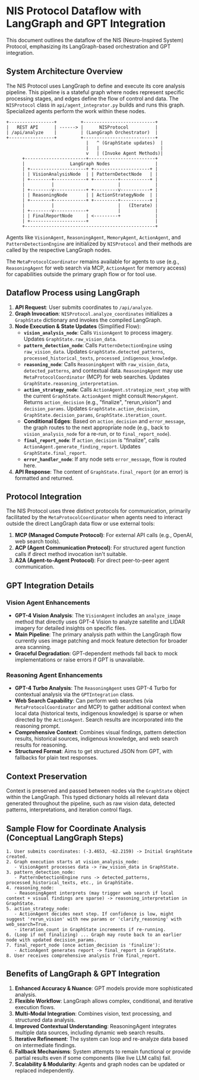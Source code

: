 # NIS Protocol Dataflow with LangGraph and GPT Integration

This document outlines the dataflow of the NIS (Neuro-Inspired System) Protocol, emphasizing its LangGraph-based orchestration and GPT integration.

## System Architecture Overview

The NIS Protocol uses LangGraph to define and execute its core analysis pipeline. This pipeline is a stateful graph where nodes represent specific processing stages, and edges define the flow of control and data. The `NISProtocol` class in `api/agent_integrator.py` builds and runs this graph. Specialized agents perform the work within these nodes.

```
+-----------------+         +---------------------------+
|   REST API      | ------> |      NISProtocol          |
| /api/analyze    |         | (LangGraph Orchestrator)  |
+-----------------+         +---------------------------+
                              |   ^ (GraphState updates)  |
                              |   |                       |
                              v   | (Invoke Agent Methods)|
      +-----------------------+-------------------------+
      |                 LangGraph Nodes                 |
      | +---------------------+ +---------------------+ |
      | | VisionAnalysisNode  | | PatternDetectNode   | |
      | +--------+------------+ +---------+-----------+ |
      |          |                        |             |
      | +--------v------------+ +---------v-----------+ |
      | | ReasoningNode       | | ActionStrategyNode  | |
      | +--------+------------+ +---------+-----------+ |
      |          |                        |   (Iterate) |
      | +--------v------------+           |             |
      | | FinalReportNode     | <---------+             |
      | +---------------------+                         |
      +-------------------------------------------------+
```

Agents like `VisionAgent`, `ReasoningAgent`, `MemoryAgent`, `ActionAgent`, and `PatternDetectionEngine` are initialized by `NISProtocol` and their methods are called by the respective LangGraph nodes.

The `MetaProtocolCoordinator` remains available for agents to use (e.g., `ReasoningAgent` for web search via MCP, `ActionAgent` for memory access) for capabilities outside the primary graph flow or for tool use.

## Dataflow Process using LangGraph

1.  **API Request**: User submits coordinates to `/api/analyze`.
2.  **Graph Invocation**: `NISProtocol.analyze_coordinates` initializes a `GraphState` dictionary and invokes the compiled LangGraph.
3.  **Node Execution & State Updates** (Simplified Flow):
    *   **`vision_analysis_node`**: Calls `VisionAgent` to process imagery. Updates `GraphState.raw_vision_data`.
    *   **`pattern_detection_node`**: Calls `PatternDetectionEngine` using `raw_vision_data`. Updates `GraphState.detected_patterns`, `processed_historical_texts`, `processed_indigenous_knowledge`.
    *   **`reasoning_node`**: Calls `ReasoningAgent` with `raw_vision_data`, `detected_patterns`, and contextual data. `ReasoningAgent` may use `MetaProtocolCoordinator` (MCP) for web searches. Updates `GraphState.reasoning_interpretation`.
    *   **`action_strategy_node`**: Calls `ActionAgent.strategize_next_step` with the current `GraphState`. `ActionAgent` might consult `MemoryAgent`. Returns `action_decision` (e.g., "finalize", "rerun_vision") and `decision_params`. Updates `GraphState.action_decision`, `GraphState.decision_params`, `GraphState.iteration_count`.
    *   **Conditional Edges**: Based on `action_decision` and `error_message`, the graph routes to the next appropriate node (e.g., back to `vision_analysis_node` for a re-run, or to `final_report_node`).
    *   **`final_report_node`**: If `action_decision` is "finalize", calls `ActionAgent.generate_finding_report`. Updates `GraphState.final_report`.
    *   **`error_handler_node`**: If any node sets `error_message`, flow is routed here.
4.  **API Response**: The content of `GraphState.final_report` (or an error) is formatted and returned.

## Protocol Integration

The NIS Protocol uses three distinct protocols for communication, primarily facilitated by the `MetaProtocolCoordinator` when agents need to interact outside the direct LangGraph data flow or use external tools:

1.  **MCP (Managed Compute Protocol)**: For external API calls (e.g., OpenAI, web search tools).
2.  **ACP (Agent Communication Protocol)**: For structured agent function calls if direct method invocation isn't suitable.
3.  **A2A (Agent-to-Agent Protocol)**: For direct peer-to-peer agent communication.

## GPT Integration Details

### Vision Agent Enhancements

-   **GPT-4 Vision Analysis**: The `VisionAgent` includes an `analyze_image` method that directly uses GPT-4 Vision to analyze satellite and LIDAR imagery for detailed insights on specific files.
-   **Main Pipeline**: The primary analysis path within the LangGraph flow currently uses image patching and mock feature detection for broader area scanning.
-   **Graceful Degradation**: GPT-dependent methods fall back to mock implementations or raise errors if GPT is unavailable.

### Reasoning Agent Enhancements

-   **GPT-4 Turbo Analysis**: The `ReasoningAgent` uses GPT-4 Turbo for contextual analysis via the `GPTIntegration` class.
-   **Web Search Capability**: Can perform web searches (via `MetaProtocolCoordinator` and MCP) to gather additional context when local data (historical texts, indigenous knowledge) is sparse or when directed by the `ActionAgent`. Search results are incorporated into the reasoning prompt.
-   **Comprehensive Context**: Combines visual findings, pattern detection results, historical sources, indigenous knowledge, and web search results for reasoning.
-   **Structured Format**: Aims to get structured JSON from GPT, with fallbacks for plain text responses.

## Context Preservation

Context is preserved and passed between nodes via the `GraphState` object within the LangGraph. This typed dictionary holds all relevant data generated throughout the pipeline, such as raw vision data, detected patterns, interpretations, and iteration control flags.

## Sample Flow for Coordinate Analysis (Conceptual LangGraph Steps)

```
1. User submits coordinates: (-3.4653, -62.2159) -> Initial GraphState created.
2. Graph execution starts at vision_analysis_node:
   - VisionAgent processes data -> raw_vision_data in GraphState.
3. pattern_detection_node:
   - PatternDetectionEngine runs -> detected_patterns, processed_historical_texts, etc., in GraphState.
4. reasoning_node:
   - ReasoningAgent interprets (may trigger web search if local context + visual findings are sparse) -> reasoning_interpretation in GraphState.
5. action_strategy_node:
   - ActionAgent decides next step. If confidence is low, might suggest 'rerun_vision' with new params or 'clarify_reasoning' with web_search=True.
   - iteration_count in GraphState increments if re-running.
6. (Loop if not finalizing) ... Graph may route back to an earlier node with updated decision_params.
7. final_report_node (once action_decision is 'finalize'):
   - ActionAgent generates report -> final_report in GraphState.
8. User receives comprehensive analysis from final_report.
```

## Benefits of LangGraph & GPT Integration

1.  **Enhanced Accuracy & Nuance**: GPT models provide more sophisticated analysis.
2.  **Flexible Workflow**: LangGraph allows complex, conditional, and iterative execution flows.
3.  **Multi-Modal Integration**: Combines vision, text processing, and structured data analysis.
4.  **Improved Contextual Understanding**: ReasoningAgent integrates multiple data sources, including dynamic web search results.
5.  **Iterative Refinement**: The system can loop and re-analyze data based on intermediate findings.
6.  **Fallback Mechanisms**: System attempts to remain functional or provide partial results even if some components (like live LLM calls) fail.
7.  **Scalability & Modularity**: Agents and graph nodes can be updated or replaced independently. 